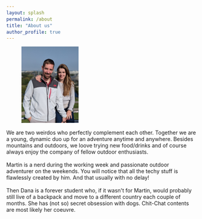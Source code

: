 ```yaml
---
layout: splash 
permalink: /about
title: "About us"
author_profile: true
---
```


<figure class="align-right" style="width: 30%;">
    <a href="/assets/images/about_us.jpg"><img src="/assets/images/about_us.jpg" title="about us" alt="alpine duo profile pic"></a>
</figure>

<div >
We are two weirdos who perfectly complement each other. Together we are a young, dynamic duo up for an adventure anytime and anywhere. Besides mountains and outdoors, we loove trying new food/drinks and of course always enjoy the company of fellow outdoor enthusiasts. 
</div>
<br/>
<div>
​Martin is a nerd during the working week and passionate outdoor adventurer on the weekends. You will notice that all the techy stuff is flawlessly created by him. And that usually with no delay! 
</div>
<br/>
<div>
Then Dana is a forever student who, if it wasn't for Martin, would probably still live of a backpack and move to a different country each couple of months. She has (not so) secret obsession with dogs. Chit-Chat contents are most likely her coeuvre.

</div>


​
